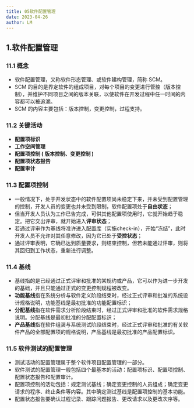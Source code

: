 ```yaml
---
title: 05软件配置管理
date: 2023-04-26
author: LM
---
```


## 1.软件配置管理

### 11.1 概念

- 软件配置管理，又称软件形态管理、或软件建构管理，简称 SCM。
- SCM 的目的是界定软件的组成项目，对每个项目的变更进行管控（版本控制），并维护不同项目之间的版本关联，以使软件在开发过程中任一时间的内容都可以被追溯。
- SCM 的内容主要包括：版本控制，变更控制，过程支持。

### 11.2 关键活动

- **配置项标识**
- **工作空间管理**
- **配置项控制 ( 版本控制、变更控制 )** 
- **配置项状态报告**
- **配置审计**

### 11.3 配置项控制

- 一般情况下，处于开发状态中的软件配置项尚未稳定下来，并未受到配置管理的控制，开发人员的变更也并未受到限制，软件配置项处于**自由状态**；
- 但当开发人员认为工作已告完成，可供其他配置项使用时，它就开始趋于稳定。把它交出评审，就开始进入**评审状态**；
- 若通过评审作为基线将准许进入配置库（实施check-in），开始“冻结”，此时开发人员不允许对其任意修改，因为它已处于**受控状态**；
- 通过评审表明，它确已达到质量要求，则结束控制，但若未能通过评审，则将其回归到工作状态，重新进行调整。

### 11.4 基线

- 基线指的是已经通过正式评审和批准的某规约或产品，它可以作为进一步开发的基础，并且只能通过正式的变更控制规程被改变。
- **功能基线**指在系统分析与软件定义阶段结束时，经过正式评审和批准的系统设计规格说明，功能基线是最初批准的功能配置标识；
- **分配基线**指在软件需求分析阶段结束时，经过正式评审和批准的软件需求规格说明。分配基线是最初批准的分配配置标识；
- **产品基线**指在软件组装与系统测试阶段结束时，经过正式评审和批准的有关软件产品的全部配置项的规格说明，产品基线是最初批准的产品配置标识。

### 11.5 软件测试的配置管理

- 测试活动的配置管理属于整个软件项目配置管理的一部分。
- 软件测试的配置管理一般包括四个最基本的活动：配置项标识、配置项控制、配置状态报告和配置审计。
- 配置项控制的活动包括：规定测试基线；确定变更控制的人员组成；确定变更请求的程序、终止条件等内容。其中确定测试基线是配置项控制的基本功能。
- 配置状态报告要确认过程记录、跟踪问题报告、更改请求以及更改次序等。